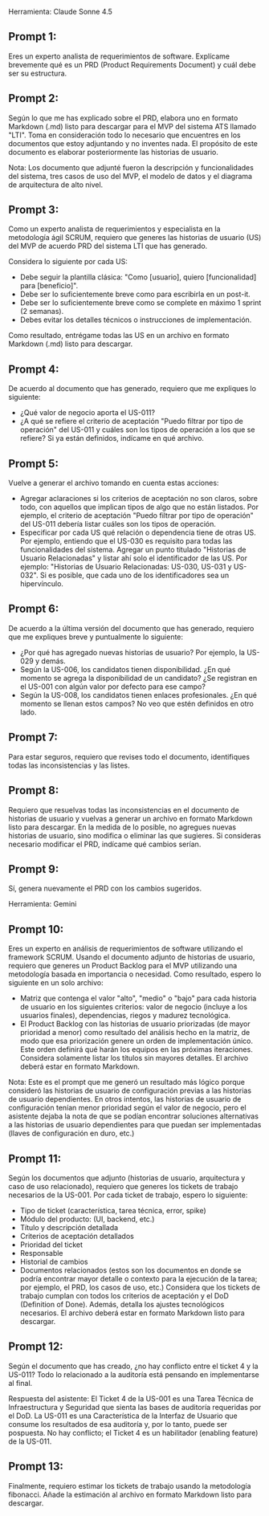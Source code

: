 Herramienta: Claude Sonne 4.5

## Prompt 1:
Eres un experto analista de requerimientos de software. Explícame brevemente qué es un PRD (Product Requirements Document) y cuál debe ser su estructura.

## Prompt 2:
Según lo que me has explicado sobre el PRD, elabora uno en formato Markdown (.md) listo para descargar para el MVP del sistema ATS llamado "LTI". Toma en consideración todo lo necesario que encuentres en los documentos que estoy adjuntando y no inventes nada. El propósito de este documento es elaborar posteriormente las historias de usuario.

Nota: Los documento que adjunté fueron la descripción y funcionalidades del sistema, tres casos de uso del MVP, el modelo de datos y el diagrama de arquitectura de alto nivel.

## Prompt 3:
Como un experto analista de requerimientos y especialista en la metodología ágil SCRUM, requiero que generes las historias de usuario (US) del MVP de acuerdo PRD del sistema LTI que has generado. 

Considera lo siguiente por cada US: 
* Debe seguir la plantilla clásica: "Como  [usuario], quiero [funcionalidad] para [beneficio]". 
* Debe ser lo suficientemente breve como para escribirla en un post-it.
* Debe ser lo suficientemente breve como se complete en máximo 1 sprint (2 semanas).
* Debes evitar los detalles técnicos o instrucciones de implementación.

Como resultado, entrégame todas las US en un archivo en formato Markdown (.md) listo para descargar.

## Prompt 4:
De acuerdo al documento que has generado, requiero que me expliques lo siguiente:
* ¿Qué valor de negocio aporta el US-011?
* ¿A qué se refiere el criterio de aceptación "Puedo filtrar por tipo de operación" del US-011 y cuáles son los tipos de operación a los que se refiere? Si ya están definidos, indícame en qué archivo.

## Prompt 5:
Vuelve a generar el archivo tomando en cuenta estas acciones:
* Agregar aclaraciones si los criterios de aceptación no son claros, sobre todo, con aquellos que implican tipos de algo que no están listados. Por ejemplo, el criterio de aceptación "Puedo filtrar por tipo de operación" del US-011 debería listar cuáles son los tipos de operación.
* Especificar por cada US qué relación o dependencia tiene de otras US. Por ejemplo, entiendo que el US-030 es requisito para todas las funcionalidades del sistema. Agregar un punto titulado "Historias de Usuario Relacionadas" y listar ahí solo el identificador de las US. Por ejemplo:  "Historias de Usuario Relacionadas: US-030, US-031 y US-032". Si es posible, que cada uno de los identificadores sea un hipervínculo.

## Prompt 6:
De acuerdo a la última versión del documento que has generado, requiero que me expliques breve y puntualmente lo siguiente:
* ¿Por qué has agregado nuevas historias de usuario? Por ejemplo, la US-029 y demás.
* Según la US-006, los candidatos tienen disponibilidad. ¿En qué momento se agrega la disponibilidad de un candidato? ¿Se registran en el US-001 con algún valor por defecto para ese campo?
* Según la US-008, los candidatos tienen enlaces profesionales. ¿En qué momento se llenan estos campos? No veo que estén definidos en otro lado.

## Prompt 7:
Para estar seguros, requiero que revises todo el documento, identifiques todas las inconsistencias y las listes.

## Prompt 8:
Requiero que resuelvas todas las inconsistencias en el documento de historias de usuario y vuelvas a generar un archivo en formato Markdown listo para descargar. En la medida de lo posible, no agregues nuevas historias de usuario, sino modifica o eliminar las que sugieres. Si consideras necesario modificar el PRD, indícame qué cambios serían.

## Prompt 9:
Sí, genera nuevamente el PRD con los cambios sugeridos.

Herramienta: Gemini

## Prompt 10:
Eres un experto en análisis de requerimientos de software utilizando el framework SCRUM. Usando el documento adjunto de historias de usuario, requiero que generes un Product Backlog para el MVP utilizando una metodología basada en importancia o necesidad. Como resultado, espero lo siguiente en un solo archivo:
* Matriz que contenga el valor "alto", "medio" o "bajo" para cada historia de usuario en los siguientes criterios: valor de negocio (incluye a los usuarios finales), dependencias, riegos y madurez tecnológica.
* El Product Backlog con las historias de usuario priorizadas (de mayor prioridad a menor) como resultado del análisis hecho en la matriz, de modo que esa priorización genere un orden de implementación único. Este orden definirá qué harán los equipos en las próximas iteraciones. Considera solamente listar los títulos sin mayores detalles.
El archivo deberá estar en formato Markdown.

Nota: Este es el prompt que me generó un resultado más lógico porque consideró las historias de usuario de configuración previas a las historias de usuario dependientes. En otros intentos, las historias de usuario de configuración tenían menor prioridad según el valor de negocio, pero el asistente dejaba la nota de que se podían encontrar soluciones alternativas a las historias de usuario dependientes para que puedan ser implementadas (llaves de configuración en duro, etc.) 

## Prompt 11:
Según los documentos que adjunto (historias de usuario, arquitectura y caso de uso relacionado), requiero que generes los tickets de trabajo necesarios de la US-001. 
Por cada ticket de trabajo, espero lo siguiente:
* Tipo de ticket (característica, tarea técnica, error, spike)
* Módulo del producto: (UI, backend, etc.)
* Título y descripción detallada
* Criterios de aceptación detallados
* Prioridad del ticket
* Responsable
* Historial de cambios
* Documentos relacionados (estos son los documentos en donde se podría encontrar mayor detalle o contexto para la ejecución de la tarea; por ejemplo, el PRD, los casos de uso, etc.)
Considera que los tickets de trabajo cumplan con todos los criterios de aceptación y el DoD (Definition of Done). Además, detalla los ajustes tecnológicos necesarios.
El archivo deberá estar en formato Markdown listo para descargar.

## Prompt 12:
Según el documento que has creado, ¿no hay conflicto entre el ticket 4 y la US-011? Todo lo relacionado a la auditoría está pensando en implementarse al final.

Respuesta del asistente: El Ticket 4 de la US-001 es una Tarea Técnica de Infraestructura y Seguridad que sienta las bases de auditoría requeridas por el DoD. La US-011 es una Característica de la Interfaz de Usuario que consume los resultados de esa auditoría y, por lo tanto, puede ser pospuesta. No hay conflicto; el Ticket 4 es un habilitador (enabling feature) de la US-011.

## Prompt 13:
Finalmente, requiero estimar los tickets de trabajo usando la metodología fibonacci. Añade la estimación al archivo en formato Markdown listo para descargar.
